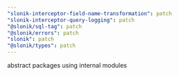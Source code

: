 ```yaml
---
"slonik-interceptor-field-name-transformation": patch
"slonik-interceptor-query-logging": patch
"@slonik/sql-tag": patch
"@slonik/errors": patch
"slonik": patch
"@slonik/types": patch
---
```


abstract packages using internal modules
